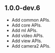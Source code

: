 ## 1.0.0-dev.6

* Add common APIs.
* Add core APIs.
* Add ml APIs.
* Add video APIs.
* Add view APIs.
* Add camera2 APIs.
